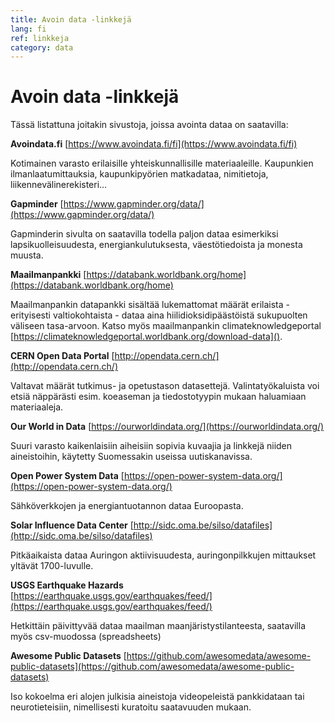 ```yaml
---
title: Avoin data -linkkejä
lang: fi
ref: linkkeja
category: data
---
```


# Avoin data -linkkejä

Tässä listattuna joitakin sivustoja, joissa avointa dataa on saatavilla:

**Avoindata.fi** [https://www.avoindata.fi/fi](https://www.avoindata.fi/fi)

Kotimainen varasto erilaisille yhteiskunnallisille materiaaleille. Kaupunkien ilmanlaatumittauksia, kaupunkipyörien matkadataa, nimitietoja, liikennevälinerekisteri…

**Gapminder** [https://www.gapminder.org/data/](https://www.gapminder.org/data/)

Gapminderin sivulta on saatavilla todella paljon dataa esimerkiksi lapsikuolleisuudesta, energiankulutuksesta, väestötiedoista ja monesta muusta.

**Maailmanpankki** [https://databank.worldbank.org/home](https://databank.worldbank.org/home)

Maailmanpankin datapankki sisältää lukemattomat määrät erilaista - erityisesti valtiokohtaista - dataa aina hiilidioksidipäästöistä sukupuolten väliseen tasa-arvoon.
Katso myös maailmanpankin climateknowledgeportal [https://climateknowledgeportal.worldbank.org/download-data]().

**CERN Open Data Portal** [http://opendata.cern.ch/](http://opendata.cern.ch/)

Valtavat määrät tutkimus- ja opetustason datasettejä. Valintatyökaluista voi etsiä näppärästi esim. koeaseman ja tiedostotyypin mukaan haluamiaan materiaaleja.

**Our World in Data** [https://ourworldindata.org/](https://ourworldindata.org/)

Suuri varasto kaikenlaisiin aiheisiin sopivia kuvaajia ja linkkejä niiden aineistoihin, käytetty Suomessakin useissa uutiskanavissa.

**Open Power System Data** [https://open-power-system-data.org/](https://open-power-system-data.org/)

Sähköverkkojen ja energiantuotannon dataa Euroopasta.

**Solar Influence Data Center** [http://sidc.oma.be/silso/datafiles](http://sidc.oma.be/silso/datafiles)

Pitkäaikaista dataa Auringon aktiivisuudesta, auringonpilkkujen mittaukset yltävät 1700-luvulle.

**USGS Earthquake Hazards** [https://earthquake.usgs.gov/earthquakes/feed/](https://earthquake.usgs.gov/earthquakes/feed/)

Hetkittäin päivittyvää dataa maailman maanjäristystilanteesta, saatavilla myös csv-muodossa (spreadsheets)

**Awesome Public Datasets** [https://github.com/awesomedata/awesome-public-datasets](https://github.com/awesomedata/awesome-public-datasets)

Iso kokoelma eri alojen julkisia aineistoja videopeleistä pankkidataan tai neurotieteisiin, nimellisesti kuratoitu saatavuuden mukaan.